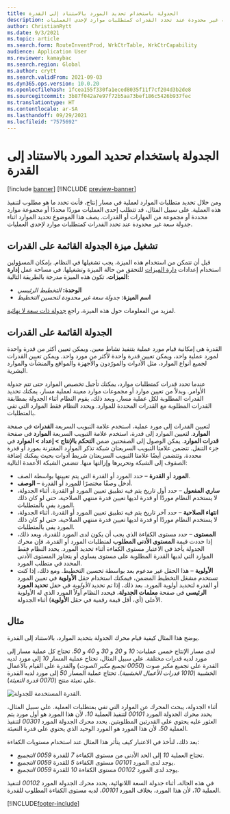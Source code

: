```yaml
---
title: الجدولة باستخدام تحديد المورد بالاستناد إلى القدرة
description: يصف هذا الموضوع تحديد الموارد اثناء جدولة سعة غير محدودة عند تحدد القدرات كمتطلبات موارد لإحدى العمليات.
author: ChristianRytt
ms.date: 9/3/2021
ms.topic: article
ms.search.form: RouteInventProd, WrkCtrTable, WrkCtrCapability
audience: Application User
ms.reviewer: kamaybac
ms.search.region: Global
ms.author: crytt
ms.search.validFrom: 2021-09-03
ms.dyn365.ops.version: 10.0.20
ms.openlocfilehash: 1fcea155f330fa1eced8035f11f7cf204d3b2de8
ms.sourcegitcommit: 3b87f042a7e97f72b5aa73bef186c5426b937fec
ms.translationtype: HT
ms.contentlocale: ar-SA
ms.lasthandoff: 09/29/2021
ms.locfileid: "7575692"
---
```

# <a name="scheduling-with-resource-selection-based-on-capability"></a>الجدولة باستخدام تحديد المورد بالاستناد إلى القدرة

[!include [banner](../../includes/banner.md)]
[!INCLUDE [preview-banner](../../includes/preview-banner.md)]

ومن خلال تحديد متطلبات الموارد لعملية في مسار إنتاج، فأنت تحدد ما هو مطلوب لتنفيذ هذه العملية. على سبيل المثال، قد تتطلب إحدى العمليات موردًا محددًا أو مجموعة موارد محددة أو مجموعة من المهارات أو القدرات. يصف هذا الموضوع تحديد الموارد اثناء جدولة سعة غير محدودة عند تحدد القدرات كمتطلبات موارد لإحدى العمليات.

## <a name="turn-on-the-capability-based-scheduling-feature"></a>تشغيل ميزة الجدولة القائمة على القدرات

قبل أن تتمكن من استخدام هذه الميزة، يجب تشغيلها في النظام. بإمكان المسؤولين استخدام إعدادات [دارة الميزات](../../../fin-ops-core/fin-ops/get-started/feature-management/feature-management-overview.md) للتحقق من حالة الميزة وتشغيلها. في مساحة عمل **إدارة الميزات**، تكون هذه الميزة مدرجة بالطريقة التالية:

- **الوحدة:** *التخطيط الرئيسي*
- **اسم الميزة:** *جدولة سعة غير محدودة لتحسين التخطيط*

لمزيد من المعلومات حول هذه الميزة، راجع [جدولة ذات سعة لا نهائية‬](infinite-capacity-planning.md).

## <a name="capability-based-scheduling"></a>الجدولة القائمة على القدرات

القدرة هي إمكانية قيام مورد عملية بتنفيذ نشاط معين. ويمكن تعيين أكثر من قدرة واحدة لمورد عملية واحد، ويمكن تعيين قدرة واحدة لأكثر من مورد واحد. ويمكن تعيين القدرات لجميع أنواع الموارد، مثل الأدوات والمورّدون والأجهزة والمواقع والمنشآت والموارد البشرية.

عندما تحدد قدرات كمتطلبات موارد، يمكنك تأجيل تخصيص الموارد حتى تتم جدولة الأوامر. وبدلاً من تعيين موارد أو مجموعات موارد معينة لعملية مسار، يمكنك تحديد القدرات المطلوبة لكل عملية مسار. وبعد ذلك، يقوم النظام أثناء الجدولة بمطابقة القدرات المطلوبة مع القدرات المحددة للموارد. ويحدد النظام فقط الموارد التي تفي بالمتطلبات.

لتعيين القدرات إلى مورد عملية، استخدم علامة التبويب السريعة **القدرات** في صفحة **الموارد**. لتعيين الموارد إلى قدرة، استخدم علامة التبويب السريعة **الموارد** في صفحة **قدرات الموارد**. يمكن الوصول إلى الصفحتين ضمن **التحكم بالإنتاج‬ \> إعداد \> الموارد** في جزء التنقل. تتضمن علامتا التبويب السريعتان شبكة تذكر الموارد المقترنة بمورد أو قدرة محددة. وتتضمن أيضًا علامتا التبويب السريعتان شريط أدوات بحيث يمكنك إضافة الصفوف إلى الشبكة وتحريرها وإزالتها منها. تتضمن الشبكة الأعمدة التالية:

- **المورد** أو **القدرة** – حدد المورد أو القدرة التي يتم تعيينها بواسطة الصف.
- **الوصف‏‎** – أدخل وصفًا مختصرًا للمورد أو القدرة.
- **ساري المفعول** – حدد أول تاريخ يتم فيه تطبيق تعيين المورد أو القدرة. أثناء الجدولة، لا يستخدم النظام موردًا أو قدرة لديها تعيين قدرة منتهي الصلاحية، حتى لو كان ذلك المورد يفي بالمتطلبات.
- **انتهاء الصلاحية** – حدد آخر تاريخ يتم فيه تطبيق تعيين المورد أو القدرة. أثناء الجدولة، لا يستخدم النظام موردًا أو قدرة لديها تعيين قدرة منتهي الصلاحية، حتى لو كان ذلك المورد يفي بالمتطلبات.
- **المستوى** – حدد مستوى الكفاءة الذي يجب أن يكون لدى المورد للقدرة. وبعد ذلك، إذا حددت قيمة **المستوى الأدنى المطلوب** لمتطلبات المورد أو القدرة، فإن محرك الجدولة يأخذ في الاعتبار مستوى الكفاءة أثناء تحديد المورد. يحدد النظام فقط الموارد التي لديها القدرة المطلوبة على مستوى يساوي أو يتجاوز المستوى الأدنى المحدد في متطلب المورد.
- **الأولوية** – هذا الحقل غير مدعوم بعد بواسطة تحسين التخطيط. ومع ذلك، إذا كنت تستخدم مشغل التخطيط المضمن، فيمكنك استخدام حقل **الأولوية** في تعيين المورد أو القدرة لتحديد أولوية المورد. بعد ذلك، إذا تم تحديد *الأولوية* في حقل **تحديد المورد الرئيسي** في صفحة **معلمات الجدولة**، فيحدد النظام أولاً المورد الذي له الأولوية الأعلى (أي، أقل قيمة رقمية في حقل **الأولوية**) أثناء الجدولة.‬

## <a name="example"></a>مثال

يوضح هذا المثال كيفية قيام محرك الجدولة بتحديد الموارد، بالاستناد إلى القدرة.

لدى مسار الإنتاج خمس عمليات: *10* و *20* و *30* و *40* و *50*. تحتاج كل عملية مسار إلى مورد لديه قدرات مختلفة. على سبيل المثال، تحتاج عملية المسار *10* إلى مورد لديه القدرة على تجميع مكبر صوت (*0050 تجميع مكبر الصوت*) والقدرة على القيام بالأعمال الخشبية (*1010 قدرات الأعمال الخشبية*). تحتاج عملية المسار *50* إلى مورد لديه القدرة على تعبئة منتج (*0070 قدرة التعبئة*).

![القدرة المستخدمة للجدولة.](media/capability-based-scheduling.png "القدرة المستخدمة للجدولة.")

أثناء الجدولة، يبحث المحرك عن الموارد التي تفي بمتطلبات العملية. على سبيل المثال، يحدد محرك الجدولة المورد *00101* لتنفيذ العملية *10*، لأن هذا المورد هو أول مورد يتم العثور عليه يحتوي على القدرتين المطلوبتين. يحدد محرك الجدولة المورد *00301* لتنفيذ العملية *50*، لأن هذا المورد هو المورد الوحيد الذي يحتوي على قدرة التعبئة.

بعد ذلك، لنأخذ في الاعتبار كيف يتأثر هذا المثال عند استخدام مستويات الكفاءة:

- تحتاج العملية *10* إلى الحد الأدنى من مستوى الكفاءة *7* للقدرة *0059 التجميع*.
- يوجد لدى المورد *00101* مستوى الكفاءة *5* للقدرة *0059 التجميع*.
- يوجد لدى المورد *00102* مستوى الكفاءة *10* للقدرة *0059 التجميع*.

في هذه الحالة، أثناء جدولة السعة اللانهائية، يحدد محرك الجدولة المورد‬ *00102* لتنفيذ العملية *10*، لأن هذا المورد، بخلاف المورد *00101*، لديه مستوى الكفاءة المطلوب للقدرة.

[!INCLUDE[footer-include](../../../includes/footer-banner.md)]
